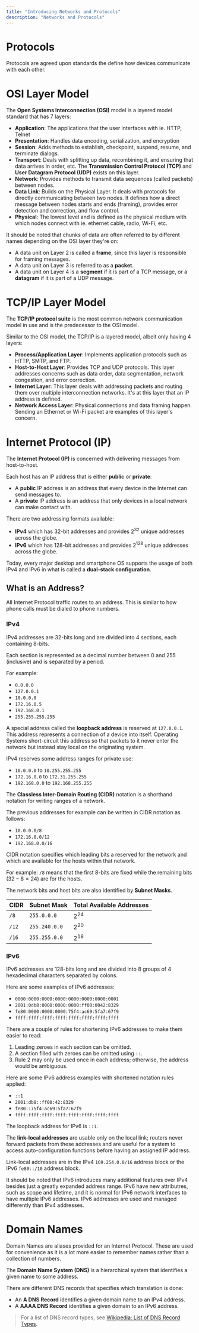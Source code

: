 ```yaml
---
title: "Introducing Networks and Protocols"
description: "Networks and Protocols"
---
```


# Protocols
Protocols are agreed upon standards the define how devices communicate with each other.

# OSI Layer Model
The **Open Systems Interconnection (OSI)** model is a layered model standard that has $7$ 
layers:

- **Application**: The applications that the user interfaces with ie. HTTP, Telnet
- **Presentation**: Handles data encoding, serialization, and encryption
- **Session**: Adds methods to establish, checkpoint, suspend, resume, and terminate 
  dialogs.
- **Transport**: Deals with splitting up data, recombining it, and ensuring that data 
  arrives in order, etc. The **Transmission Control Protocol (TCP)** and 
  **User Datagram Protocol (UDP)** exists on this layer.
- **Network**: Provides methods to transmit data sequences (called packets) between nodes.
- **Data Link**: Builds on the Physical Layer. It deals with protocols for directly 
  communicating between two nodes. It defines how a direct message between nodes starts 
  and ends (framing), provides error detection and correction, and flow control.
- **Physical**: The lowest level and is defined as the physical medium with which nodes 
  connect with ie. ethernet cable, radio, Wi-Fi, etc.

It should be noted that chunks of data are often referred to by different names depending 
on the OSI layer they're on:

- A data unit on Layer $2$ is called a **frame**, since this layer is responsible for framing 
  messages.
- A data unit on Layer $3$ is referred to as a **packet**.
- A data unit on Layer $4$ is a **segment** if it is part of a TCP message, or a 
  **datagram** if it is part of a UDP message.

# TCP/IP Layer Model
The **TCP/IP protocol suite** is the most common network communication model in use and is 
the predecessor to the OSI model.

Similar to the OSI model, the TCP/IP is a layered model, albeit only having $4$ layers:

- **Process/Application Layer**: Implements application protocols such as HTTP, SMTP, 
  and FTP.
- **Host-to-Host Layer**: Provides TCP and UDP protocols. This layer addresses concerns 
  such as data order, data segmentation, network congestion, and error correction.
- **Internet Layer**: This layer deals with addressing packets and routing them over 
  multiple interconnection networks. It's at this layer that an IP address is defined.
- **Network Access Layer**: Physical connections and data framing happen. Sending an 
  Ethernet or Wi-Fi packet are examples of this layer's concern.

# Internet Protocol (IP)
The **Internet Protocol (IP)** is concerned with delivering messages from host-to-host.

Each host has an IP address that is either **public** or **private**:

- A **public** IP address is an address that every device in the Internet can send 
  messages to.
- A **private** IP address is an address that only devices in a local network can make 
  contact with.

There are two addressing formats available:

- **IPv4** which has $32$-bit addresses and provides $2^{32}$ unique addresses across the 
  globe.
- **IPv6** which has $128$-bit addresses and provides $2^{128}$  unique addresses across 
  the globe.

Today, every major desktop and smartphone OS supports the usage of both IPv4 and IPv6 
in what is called a **dual-stack configuration**.

## What is an Address?
All Internet Protocol traffic routes to an address. This is similar to how phone calls 
must be dialed to phone numbers.

### IPv4

IPv4 addresses are $32$-bits long and are divided into $4$ sections, each containing $8$-bits.

Each section is represented as a decimal number between $0$ and $255$ (inclusive) and is 
separated by a period.

For example:

- `0.0.0.0`
- `127.0.0.1`
- `10.0.0.0`
- `172.16.0.5`
- `192.168.0.1`
- `255.255.255.255`

A special address called the **loopback address** is reserved at `127.0.0.1`. This address 
represents a connection of a device into itself. Operating Systems short-circuit this 
address so that packets to it never enter the network but instead stay local on the 
originating system.

IPv4 reserves some address ranges for private use:

- `10.0.0.0` to `10.255.255.255`
- `172.16.0.0` to `172.31.255.255`
- `192.168.0.0` to `192.168.255.255`

The **Classless Inter-Domain Routing (CIDR)** notation is a shorthand notation for writing 
ranges of a network.

The previous addresses for example can be written in CIDR notation as follows:

- `10.0.0.0/8`
- `172.16.0.0/12`
- `192.168.0.0/16`

CIDR notation specifies which leading bits a reserved for the network and which are 
available for the hosts within that network.

For example: `/8` means that the first $8$-bits are fixed while the remaining bits 
($32 - 8 = 24$) are for the hosts.

The network bits and host bits are also identified by **Subnet Masks**.

| CIDR  | Subnet Mask   | Total Available Addresses |
|-------|---------------|---------------------------|
| `/8`  | `255.0.0.0`   | $2^{24}$                  |
| `/12` | `255.240.0.0` | $2^{20}$                  |
| `/16` | `255.255.0.0` | $2^{16}$                  |

### IPv6
IPv6 addresses are $128$-bits long and are divided into $8$ groups of $4$ hexadecimal 
characters separated by colons.

Here are some examples of IPv6 addresses:

- `0000:0000:0000:0000:0000:0000:0000:0001`
- `2001:0db8:0000:0000:0000:ff00:0042:8329`
- `fe80:0000:0000:0000:75f4:ac69:5fa7:67f9`
- `ffff:ffff:ffff:ffff:ffff:ffff:ffff:ffff`

There are a couple of rules for shortening IPv6 addresses to make them easier to read:

1. Leading zeroes in each section can be omitted.
2. A section filled with zeroes can be omitted using `::`.
3. Rule $2$ may only be used once in each address; otherwise, the address would be 
   ambiguous.

Here are some IPv6 address examples with shortened notation rules applied:

- `::1`
- `2001:db8::ff00:42:8329`
- `fe80::75f4:ac69:5fa7:67f9`
- `ffff:ffff:ffff:ffff:ffff:ffff:ffff:ffff`

The loopback address for IPv6 is `::1`.

The **link-local addresses** are usable only on the local link; routers never forward packets 
from these addresses and are useful for a system to access auto-configuration functions 
before having an assigned IP address.

Link-local addresses are in the IPv4 `169.254.0.0/16` address block or the IPv6 `fe80::/10`
address block.

It should be noted that IPv6 introduces many additional features over IPv4 besides just a 
greatly expanded address range. IPv6 have new attributres, such as scope and lifetime, 
and it is normal for IPv6 network interfaces to have multiple IPv6 addresses. IPv6 
addresses are used and managed differently than IPv4 addresses.

# Domain Names
Domain Names are aliases provided for an Internet Protocol. These are used for convenience 
as it is a lot more easier to remember names rather than a collection of numbers.

The **Domain Name System (DNS)** is a hierarchical system that identifies a given name to some 
address.

There are different DNS records that specifies which translation is done:

- An **A DNS Record** identifies a given domain name to an IPv4 address.
- A **AAAA DNS Record** identifies a given domain to an IPv6 address.

> For a list of DNS record types, see [Wikipedia: List of DNS Record Types](https://en.wikipedia.org/wiki/List_of_DNS_record_types).

